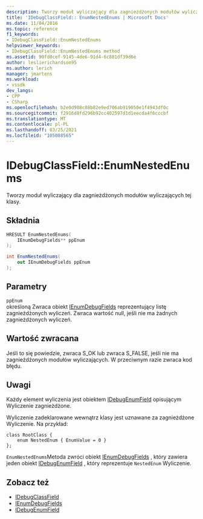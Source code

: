 ```yaml
---
description: Tworzy moduł wyliczający dla zagnieżdżonych modułów wyliczających tej klasy.
title: 'IDebugClassField:: EnumNestedEnums | Microsoft Docs'
ms.date: 11/04/2016
ms.topic: reference
f1_keywords:
- IDebugClassField::EnumNestedEnums
helpviewer_keywords:
- IDebugClassField::EnumNestedEnums method
ms.assetid: 90fd0cef-9145-4de6-91d4-6c881df39d6e
author: leslierichardson95
ms.author: lerich
manager: jmartens
ms.workload:
- vssdk
dev_langs:
- CPP
- CSharp
ms.openlocfilehash: b2e0d908c88b82e9ed706ab919050e1f4943df0c
ms.sourcegitcommit: f2916d8fd296b92cc402597d1d1eecda4f6cccbf
ms.translationtype: MT
ms.contentlocale: pl-PL
ms.lasthandoff: 03/25/2021
ms.locfileid: "105088565"
---
```

# <a name="idebugclassfieldenumnestedenums"></a>IDebugClassField::EnumNestedEnums
Tworzy moduł wyliczający dla zagnieżdżonych modułów wyliczających tej klasy.

## <a name="syntax"></a>Składnia

```cpp
HRESULT EnumNestedEnums(
    IEnumDebugFields** ppEnum
);
```

```csharp
int EnumNestedEnums(
    out IEnumDebugFields ppEnum
);
```

## <a name="parameters"></a>Parametry
`ppEnum`\
określoną Zwraca obiekt [IEnumDebugFields](../../../extensibility/debugger/reference/ienumdebugfields.md) reprezentujący listę zagnieżdżonych wyliczeń. Zwraca wartość null, jeśli nie ma żadnych zagnieżdżonych wyliczeń.

## <a name="return-value"></a>Wartość zwracana
Jeśli to się powiedzie, zwraca S_OK lub zwraca S_FALSE, jeśli nie ma zagnieżdżonych modułów wyliczających. W przeciwnym razie zwraca kod błędu.

## <a name="remarks"></a>Uwagi
Każdy element wyliczenia jest obiektem [IDebugEnumField](../../../extensibility/debugger/reference/idebugenumfield.md) opisującym Wyliczenie zagnieżdżone.

Wyliczenie zadeklarowane wewnątrz klasy jest uznawane za zagnieżdżone Wyliczenie. Na przykład:

```
class RootClass {
    enum NestedEnum { EnumValue = 0 }
};
```

`EnumNestedEnums`Metoda zwróci obiekt [IEnumDebugFields](../../../extensibility/debugger/reference/ienumdebugfields.md) , który zawiera jeden obiekt [IDebugEnumField](../../../extensibility/debugger/reference/idebugenumfield.md) , który reprezentuje `NestedEnum` Wyliczenie.

## <a name="see-also"></a>Zobacz też
- [IDebugClassField](../../../extensibility/debugger/reference/idebugclassfield.md)
- [IEnumDebugFields](../../../extensibility/debugger/reference/ienumdebugfields.md)
- [IDebugEnumField](../../../extensibility/debugger/reference/idebugenumfield.md)
